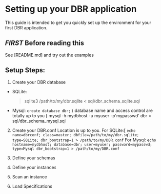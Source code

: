 Setting up your DBR application
===
This guide is intended to get you quickly set up the environment for your first DBR application.


*FIRST* Before reading this
---

See [README.md] and try out the examples

Setup Steps:
---

 1. Create your DBR database
   * SQLite:
     > sqlite3 /path/to/my/dbr.sqlite < sql/dbr_schema_sqlite.sql

   * Mysql:
      `create database dbr;` ( database name and access control are totally up to you )
      mysql -h mydbhost -u myuser -p'mypasswd' dbr < sql/dbr_schema_mysql.sql
 2. Create your DBR.conf
    Location is up to you.
    For SQLite:[
    `echo name=dbrconf; class=master; dbfile=/path/to/my/dbr.sqlite; type=SQLite; dbr_bootstrap=1 > /path/to/my/DBR.conf`
    For Mysql:
    `echo hostname=mydbhost; database=dbr; user=myuser; password=mypasswd; type=Mysql
dbr_bootstrap=1 > /path/to/my/DBR.conf`

 2. Define your schemas
 3. Define your instances
 4. Scan an instance
 5. Load Specifications
 